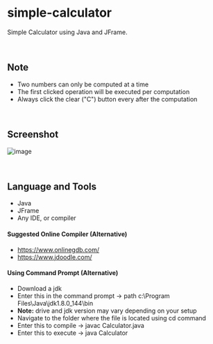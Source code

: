 # simple-calculator
Simple Calculator using Java and JFrame.

<br>

## Note
- Two numbers can only be computed at a time
- The first clicked operation will be executed per computation
- Always click the clear ("C") button every after the computation

<br>

## Screenshot
![image](https://user-images.githubusercontent.com/84888155/124604480-8eaf0a80-de9d-11eb-9bf0-daa40167519c.png)

<br>

## Language and Tools
- Java
- JFrame
- Any IDE, or compiler

#### Suggested Online Compiler (Alternative)
- https://www.onlinegdb.com/
- https://www.jdoodle.com/

#### Using Command Prompt (Alternative)
- Download a jdk
- Enter this in the command prompt -> path c:\Program Files\Java\jdk1.8.0_144\bin
- <b>Note:</b> drive and jdk version may vary depending on your setup
- Navigate to the folder where the file is located using cd command
- Enter this to compile -> javac Calculator.java
- Enter this to execute -> java Calculator
